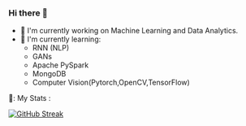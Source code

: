 ### Hi there 👋


- 🔭 I'm currently working on Machine Learning and Data Analytics.
- 🌱 I'm currently learning:
  - RNN (NLP)
  - GANs
  - Apache PySpark
  - MongoDB
  - Computer Vision(Pytorch,OpenCV,TensorFlow)

🚀: My Stats : 


[![GitHub Streak](http://github-readme-streak-stats.herokuapp.com?user=vasudev-sharma-13&theme=dark&background=000000)](https://git.io/streak-stats)

<!--
**Vasudev-Sharma-13/Vasudev-Sharma-13** is a ✨ _special_ ✨ repository because its `README.md` (this file) appears on your GitHub profile.

Here are some ideas to get you started:

- 
- 
- 👯 I’m looking to collaborate on ...
- 🤔 I’m looking for help with ...
- 💬 Ask me about ...
- 📫 How to reach me: ...
- 😄 Pronouns: ...
- ⚡ Fun fact: ...
- 🚀
- ### 
-->
